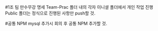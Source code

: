 #1조 팀 만수무강 명세
Team-Prac 폴더 내의 각자 이니셜 폴더에서 개인 작업 진행
Public 폴더는 정식으로 진행된 사항만 push할 것.

#공통 NPM
mysql
추가시 회의 후 공통 NPM 추가할 것.